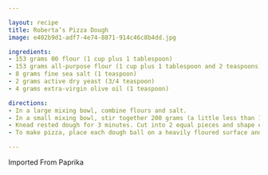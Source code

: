 ```yaml
---

layout: recipe
title: Roberta’s Pizza Dough
image: e402b9d1-adf7-4e74-8871-914c46c8b4dd.jpg

ingredients:
- 153 grams 00 flour (1 cup plus 1 tablespoon)
- 153 grams all-purpose flour (1 cup plus 1 tablespoon and 2 teaspoons)
- 8 grams fine sea salt (1 teaspoon)
- 2 grams active dry yeast (3/4 teaspoon)
- 4 grams extra-virgin olive oil (1 teaspoon)

directions:
- In a large mixing bowl, combine flours and salt.
- In a small mixing bowl, stir together 200 grams (a little less than 1 cup) lukewarm tap water, the yeast and the olive oil, then pour it into flour mixture. Knead with your hands until well combined, approximately 3 minutes, then let the mixture rest for 15 minutes.
- Knead rested dough for 3 minutes. Cut into 2 equal pieces and shape each into a ball. Place on a heavily floured surface, cover with dampened cloth, and let rest and rise for 3 to 4 hours at room temperature or for 8 to 24 hours in the refrigerator. (If you refrigerate the dough, remove it 30 to 45 minutes before you begin to shape it for pizza.)
- To make pizza, place each dough ball on a heavily floured surface and use your fingers to stretch it, then your hands to shape it into rounds or squares. Top and bake.

---
```

Imported From Paprika